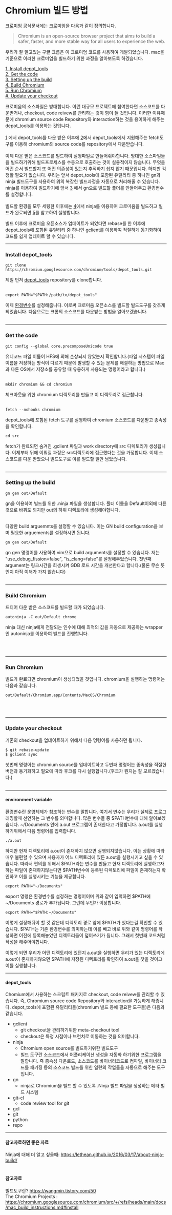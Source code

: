 # Chromium 빌드 방법

크로미엄 공식문서에는 크로미엄을 다음과 같이 정의합니다.
> Chromium is an open-source browser project that aims to build a safer, faster, and more stable way for all users to experience the web.

우리가 잘 알고있는 구글 크롬은 이 크로미엄 코드를 사용하여 개발되었습니다. mac을 기준으로 이러한 크로미엄을 빌드하기 위한 과정을 알아보도록 하겠습니다.

[1. Install depot_tools](#Install-depot_tools)  
[2. Get the code](#Get-the-code)  
[3. Setting up the build](#Setting-up-the-build)  
[4. Build Chromium](#Build-Chromium)  
[5. Run Chromium](#Run-Chromium)  
[#. Update your checkout](#Update-your-checkout)  

크로미움의 소스파일은 방대합니다. 이런 대규모 프로젝트에 참여한다면 소스코드를 다운받거나, checkout, code reivew를 관리하는 것이 힘이 들 것입니다. 이러한 이유때문에 chromium source code Repository와 interaction하는 것을 용이하게 해주는 depot_tools를 이용하는 것입니다.
<br><br>
[1](#Install-depot_tools)  에서 depot_tools를 다운 받은 이후에 [2](#Get-the-code)에서 depot_tools에서 지원해주는 fetch도구를 이용해 chromium의 source code를 repository에서 다운받습니다. 
<br><br>
이제 다운 받은 소스코드를 빌드하여 실행파일로 만들어줘야합니다. 방대한 소스파일들을 빌드하기위해 빌드프로세스를 수동으로 호출하는 것이 실용적이지 않습니다. 무엇을 어떤 순서 빌드할지 또 어떤 의존성이 있는지 추적하기 쉽지 않기 때문입니다. 하지만 걱정할 필요가 없습니다. 우리는 앞서 depot_tools에 포함된 유틸리티 중 하나인 gn과 ninja 빌드도구를 사용하여 위의 복잡한 빌드과정을 자동으로 처리해줄 수 있습니다. ninja를 이용하여 빌드하기에 앞서 [3](#Setting-up-the-build) 에서 gn으로 빌드할 폴더를 만들어주고 환경변수를 설정합니다.
<br><br>
빌드할 환경을 모두 세팅한 이후에는 [4](#Build-Chromium)에서 ninja를 이용하여 크로미움을 빌드하고 빌드가 완료되면 [5](#Run-Chromium)를 참고하여 실행합니다.

빌드 이후에 크로미움 오픈소스가 업데이트가 되었다면 rebase를 한 이후에 depot_tools에 포함된 유틸리티 중 하나인 gclient를 이용하여 적절하게 동기화하여 코드를 쉽게 업데이트 할 수 있습니다.
<br>
<hr>  
  
### Install depot_tools  

```console
git clone https://chromium.googlesource.com/chromium/tools/depot_tools.git
```
제일 먼저 [depot_tools](#depot_tools) repository를 clone합니다.
<br><br>
```console
export PATH="$PATH:/path/to/depot_tools"
```
이제 [환경변수](#environment-variable)를 설정해줍니다. 이로써 크로미움 오픈소스를 빌드할 빌드도구를 갖추게 되었습니다. 다음으로는 크롬의 소스코드를 다운받는 방법을 알아보겠습니다.
<br><br>
<hr>  
  
### Get the code

```console
git config --global core.precomposeUnicode true
```  
유니코드 파일 이름이 HFS에 의해 손상되지 않았는지 확인합니다.(파일 시스템이 파일 이름을 저장하는 방식이 다르기 때문에 발생할 수 있는 문제를 해결하는 방법으로 Mac과 다른 OS에서 저장소를 공유할 때 유용하게 사용되는 명령어라고 합니다.)
<br><br>
```console
mkdir chromium && cd chromium
```
체크아웃을 위한 chromium 디렉토리를 만들고 이 디렉토리로 접근합니다.
<br><br>
```console
fetch --nohooks chromium
```
depot_tools에 포함된 fetch 도구를 실행하여 chromium 소스코드를 다운받고 종속성을 확인합니다.

```console
cd src
```  
fetch가 완료되면 숨겨진 .gclient 파일과 work directory에 src 디렉토리가 생성됩니다. 이제부터 뒤에 이뤄질 과정은 src디렉토리에 접근했다는 것을 가정합니다. 이제 소스코드를 다운 받았으니 빌드도구로 이를 빌드할 일만 남았습니다. 
<br><br>
<hr>
  
### Setting up the build
```console
gn gen out/Default
```
gn을 이용하여 빌드를 위한 .ninja 파일을 생성합니다. 폴더 이름을 Default이외에 다른 것으로 바꿔도 되지만 out의 하위 디렉토리에 생성해야합니다.
<br><br>

다양한 build arguemnts를 설정할 수 있습니다. 이는 GN build configuration을 보며 필요한 arguements를 설정하시면 됩니다.
```console
gn gen out/Default
```
gn gen 명령어를 사용하여 vim으로 build arguments를 설정할 수 있습니다. 저는 "use_debug_fission=false", "is_clang=false"를 설정해주었습니다. 첫번째 argument는 링크시간을 희생시켜 GDB 로드 시간을 개선한다고 합니다.(물론 무슨 뜻인지 아직 이해가 가지 않습니다)
<br><br>
<hr>  
  
### Build Chromium
드디어 다운 받은 소스코드를 빌드할 때가 되었습니다.  
```console
autoninja -C out/Default chrome
```
ninja 대신 ninja에게 전달되는 인수에 대해 최적의 값을 자동으로 제공하는 wrapper인 autoninja를 이용하여 빌드를 진행합니다.

<br><br>
<hr>  
  
### Run Chromium  
빌드가 완료되면 chromium이 생성되었을 것입니다. chromium을 실행하는 명령어는 다음과 같습니다.
```console
out/Default/Chromium.app/Contents/MacOS/Chromium
```
<br><br>
<hr>  
  
### Update your checkout
기존의 checkout을 업데이트하기 위해서 다음 명령어를 사용하면 됩니다.
```console
$ git rebase-update
$ gclient sync
```
첫번째 명령어는 chromium source를 업데이트하고 두번째 명령어는 종속성을 적절한 버전과 동기화하고 필요에 따라 후크를 다시 실행합니다.(후크가 뭔지는 잘 모르겠습니다.)
<br><br>
<hr>  

#### environment variable
환경변수란 운영체제가 참조하는 변수를 말합니다. 여기서 변수는 우리가 실제로 프로그래밍할때 선언하는 그 변수를 의미합니다. 많은 변수들 중 $PATH변수에 대해 알아보겠습니다. ~/Documents 안에 a.out 프로그램이 존재한다고 가정합니다. a.out를 실행하기위해서 다음 명령어를 입력합니다.
```console
./a.out
``` 
하지만 현재 디렉토리에 a.out이 존재하지 않으면 실행되지않습니다. 이는 상황에 따라 매우 불편할 수 있으며 사용자가 어느 디렉토리에 있든 a.out을 실행시키고 싶을 수 있습니다. 따라서 편의를 위해서 $PATH라는 변수를 만들고 현재 디렉토리에 실행하고자하는 파일이 존재하지않는다면 $PATH변수에 등록된 디렉토리에 파일이 존재하는지 확인하고 이를 실행시키는 기능을 제공합니다.

```console
export PATH="~/Documents"
```
export 명령은 환경변수를 설정하는 명령어이며 위와 같이 입력하면 $PATH에 ~/Documents 경로가 추가됩니다. 그런데 무언가 이상합니다. 

```console
export PATH="$PATH:~/Documents"
```
이렇게 설정해줘야 할 것 같은데 디렉토리 경로 앞에 $PATH가 있다는걸 확인할 수 있습니다. $PATH는 기존 환경변수를 의미하는데 이를 빼고 바로 위와 같이 명령어를 작성하면 이전에 등록해놓았던 디렉토리들이 덮어쓰기가 됩니다. 그래서 첫번째 코드처럼 작성을 해주어야합니다.
  
이렇게 되면 우리가 어떤 디렉토리에 있던지 a.out을 실행하면 우리가 있는 디렉토리에 a.out이 존재하지않으면 $PATH에 저장된 디렉토리를 확인하여 a.out을 찾을 것이고 이를 실행합니다.
<hr>  
  
#### depot_tools
Chomium에서 사용하는 스크립트 패키지로 checkout, code reivew를 관리할 수 있습니다. 즉, Chromium source code Repository와 interaction을 가능하게 해줍니다. depot_tools에 포함된 유틸리티들(chromium 빌드 등에 필요한 도구들)은 다음과 같습니다.

* gclient
    * git checkout을 관리하기위한 meta-checkout tool
    * checkout은 특정 시점이나 브런치로 이동하는 것을 의미합니다.
* ninja
    * Chromium open source를 빌드하기위한 빌드도구
    * 빌드 도구란 소스코드에서 어플리케이션 생성을 자동화 하기위한 프로그램을 말합니다. 즉 종속성 다운로드, 소스코드를 바이너리코드로 컴파일, 바이너리 코드를 패키징 등의 소스코드 빌드를 위한 일련의 작업들을 자동으로 해주는 도구입니다.
* gn
    * ninja로 Chromium을 빌드 할 수 있도록 .Ninja 빌드 파일을 생성하는 메타 빌드 시스템
* git-cl
    * code review tool for git
* gcl
* git
* python
* repo

<hr>  
  
#### 참고자료하면 좋은 자료
Ninja에 대해 더 알고 싶을때: https://lethean.github.io/2016/03/17/about-ninja-build/  
<br>
#### 참고자료
빌드도구란? https://wangmin.tistory.com/50  
The Chromium Projects : https://chromium.googlesource.com/chromium/src/+/refs/heads/main/docs/mac_build_instructions.md#install
